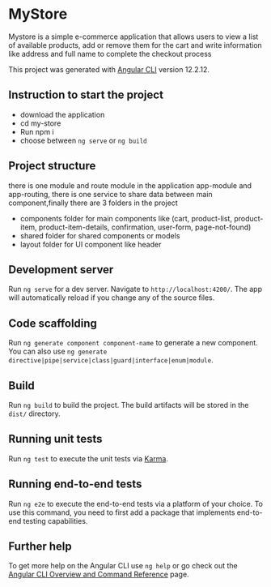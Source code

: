 # MyStore

Mystore is a simple e-commerce application that allows users to view a list of available products, add or remove them for the cart and write information like address and full name to complete the checkout process

This project was generated with [Angular CLI](https://github.com/angular/angular-cli) version 12.2.12.

## Instruction to start the project

- download the application
- cd my-store
- Run npm i
- choose between `ng serve` or `ng build`

## Project structure

there is one module and route module in the application app-module and app-routing, there is one service to share data between main component,finally there are 3 folders in the project

- components folder for main components like (cart, product-list, product-item, product-item-details, confirmation, user-form, page-not-found)
- shared folder for shared components or models
- layout folder for UI component like header

## Development server

Run `ng serve` for a dev server. Navigate to `http://localhost:4200/`. The app will automatically reload if you change any of the source files.

## Code scaffolding

Run `ng generate component component-name` to generate a new component. You can also use `ng generate directive|pipe|service|class|guard|interface|enum|module`.

## Build

Run `ng build` to build the project. The build artifacts will be stored in the `dist/` directory.

## Running unit tests

Run `ng test` to execute the unit tests via [Karma](https://karma-runner.github.io).

## Running end-to-end tests

Run `ng e2e` to execute the end-to-end tests via a platform of your choice. To use this command, you need to first add a package that implements end-to-end testing capabilities.

## Further help

To get more help on the Angular CLI use `ng help` or go check out the [Angular CLI Overview and Command Reference](https://angular.io/cli) page.
